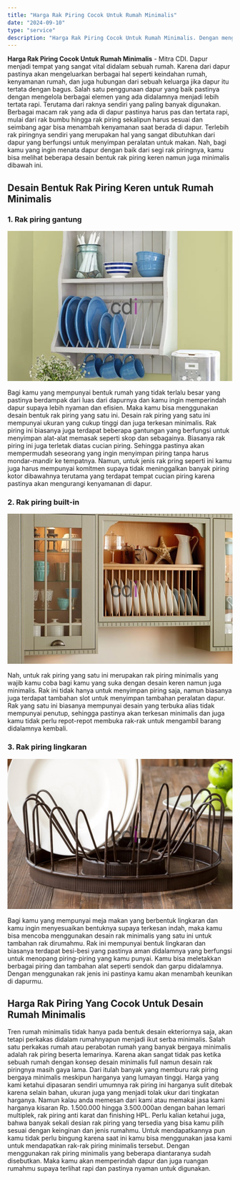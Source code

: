 ```yaml
---
title: "Harga Rak Piring Cocok Untuk Rumah Minimalis"
date: "2024-09-10"
type: "service"
description: "Harga Rak Piring Cocok Untuk Rumah Minimalis. Dengan menggunakan rak piring minimalis yang beberapa diantaranya sudah disebutkan. Maka kamu akan memperindah..."
---
```


**Harga Rak Piring Cocok Untuk Rumah Minimalis** - Mitra CDI. Dapur menjadi tempat yang sangat vital didalam sebuah rumah. Karena dari dapur pastinya akan mengeluarkan berbagai hal seperti keindahan rumah, kenyamanan rumah, dan juga hubungan dari sebuah keluarga jika dapur itu tertata dengan bagus.
Salah satu penggunaan dapur yang baik pastinya dengan mengelola berbagai elemen yang ada didalamnya menjadi lebih tertata rapi. Terutama dari raknya sendiri yang paling banyak digunakan.
Berbagai macam rak yang ada di dapur pastinya harus pas dan tertata rapi, mulai dari rak bumbu hingga rak piring sekalipun harus sesuai dan seimbang agar bisa menambah kenyamanan saat berada di dapur.
Terlebih rak piringnya sendiri yang merupakan hal yang sangat dibutuhkan dari dapur yang berfungsi untuk menyimpan peralatan untuk makan. Nah, bagi kamu yang ingin menata dapur dengan baik dari segi rak piringnya, kamu bisa melihat beberapa desain bentuk rak piring keren namun juga minimalis dibawah ini.
## Desain Bentuk Rak Piring Keren untuk Rumah Minimalis
### 1\. Rak piring gantung

![Harga Rak Piring](/images/blog/rak-piring-001.jpg)

Bagi kamu yang mempunyai bentuk rumah yang tidak terlalu besar yang pastinya berdampak dari luas dari dapurnya dan kamu ingin memperindah dapur supaya lebih nyaman dan efisien. Maka kamu bisa menggunakan desain bentuk rak piring yang satu ini.
Desain rak piring yang satu ini mempunyai ukuran yang cukup tinggi dan juga terkesan minimalis. Rak piring ini biasanya juga terdapat beberapa gantungan yang berfungsi untuk menyimpan alat-alat memasak seperti skop dan sebagainya.
Biasanya rak piring ini juga terletak diatas cucian piring. Sehingga pastinya akan mempermudah seseorang yang ingin menyimpan piring tanpa harus mondar-mandir ke tempatnya.
Namun, untuk jenis rak pring seperti ini kamu juga harus mempunyai komitmen supaya tidak meninggalkan banyak piring kotor dibawahnya terutama yang terdapat tempat cucian piring karena pastinya akan mengurangi kenyamanan di dapur.
### 2\. Rak piring built-in

![Harga Rak Piring](/images/blog/rak-piring-003.jpg)

Nah, untuk rak piring yang satu ini merupakan rak piring minimalis yang wajib kamu coba bagi kamu yang suka dengan desain keren namun juga minimalis. Rak ini tidak hanya untuk menyimpan piring saja, namun biasanya juga terdapat tambahan slot untuk menyimpan tambahan peralatan dapur.
Rak yang satu ini biasanya mempunyai desain yang terbuka alias tidak mempunyai penutup, sehingga pastinya akan terkesan minimalis dan juga kamu tidak perlu repot-repot membuka rak-rak untuk mengambil barang didalamnya kembali.
### 3\. Rak piring lingkaran

![rak-piring-002](/images/blog/rak-piring-002.jpg)

Bagi kamu yang mempunyai meja makan yang berbentuk lingkaran dan kamu ingin menyesuaikan bentuknya supaya terkesan indah, maka kamu bisa mencoba menggunakan desain rak minimalis yang satu ini untuk tambahan rak dirumahmu.
Rak ini mempunyai bentuk lingkaran dan biasanya terdapat besi-besi yang pastinya aman didalamnya yang berfungsi untuk menopang piring-piring yang kamu punyai.
Kamu bisa meletakkan berbagai piring dan tambahan alat seperti sendok dan garpu didalamnya. Dengan menggunakan rak jenis ini pastinya kamu akan menambah keunikan di dapurmu.
## Harga Rak Piring Yang Cocok Untuk Desain Rumah Minimalis
Tren rumah minimalis tidak hanya pada bentuk desain ekteriornya saja, akan tetapi perkakas didalam rumahnyapun menjadi ikut serba minimalis. Salah satu perkakas rumah atau perabotan rumah yang banyak bergaya minimalis adalah rak piring beserta lemarinya. Karena akan sangat tidak pas ketika sebuah rumah dengan konsep desain minimalis full namun desain rak piringnya masih gaya lama. Dari itulah banyak yang memburu rak piring bergaya minimalis meskipun harganya yang lumayan tinggi.
Harga yang kami ketahui dipasaran sendiri umumnya rak piring ini harganya sulit ditebak karena selain bahan, ukuran juga yang menjadi tolak ukur dari tingkatan harganya. Namun kalau anda memesan dari kami atau memakai jasa kami harganya kisaran Rp. 1.500.000 hingga 3.500.000an dengan bahan lemari multiplek, rak piring anti karat dan finishing HPL.
Perlu kalian ketahui juga, bahwa banyak sekali desian rak piring yang tersedia yang bisa kamu pilih sesuai dengan keinginan dan jenis rumahmu. Untuk mendapatkannya pun kamu tidak perlu bingung karena saat ini kamu bisa menggunakan jasa kami untuk mendapatkan rak-rak piring minimalis tersebut.
Dengan menggunakan rak piring minimalis yang beberapa diantaranya sudah disebutkan. Maka kamu akan memperindah dapur dan juga ruangan rumahmu supaya terlihat rapi dan pastinya nyaman untuk digunakan.
